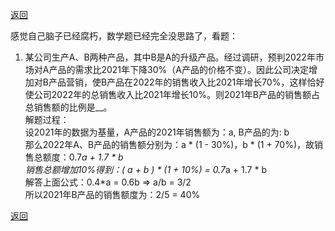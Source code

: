 [返回](../index.md)

感觉自己脑子已经腐朽，数学题已经完全没思路了，看题：

1. 某公司生产A、B两种产品，其中B是A的升级产品。经过调研，预判2022年市场对A产品的需求比2021年下降30%（A产品的价格不变）。因此公司决定增加对B产品营销，使B产品在2022年的销售收入比2021年增长70%，这样恰好使公司2022年的总销售收入比2021年增长10%。则2021年B产品的销售额占总销售额的比例是__。\
解题过程：\
设2021年的数据为基量，A产品的2021年销售额为：a, B产品的为: b\
那么2022年A、B产品的销售额分别为：a * (1 - 30%)，b * (1 + 70%)，故销售总额度：0.7*a + 1.7 * b\
销售总额增加10%得到：( a + b ) * (1 + 10%) = 0.7*a + 1.7 * b\
解答上面公式：0.4*a = 0.6b => a/b = 3/2\
所以2021年B产品的销售额度为：2/5 = 40%

[返回](../index.md)